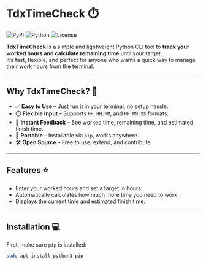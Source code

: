 # TdxTimeCheck ⏱️

![PyPI](https://img.shields.io/pypi/v/tdxtimecheck?color=blue) ![Python](https://img.shields.io/badge/python-3.6%2B-blue) ![License](https://img.shields.io/badge/license-MIT-green)

**TdxTimeCheck** is a simple and lightweight Python CLI tool to **track your worked hours and calculate remaining time** until your target.  
It’s fast, flexible, and perfect for anyone who wants a quick way to manage their work hours from the terminal.  

---

## Why TdxTimeCheck? 🤔

- ✅ **Easy to Use** – Just run it in your terminal, no setup hassle.  
- ⏱️ **Flexible Input** – Supports `HH`, `HH:MM`, and `HH:MM:SS` formats.  
- 📢 **Instant Feedback** – See worked time, remaining time, and estimated finish time.  
- 🔗 **Portable** – Installable via `pip`, works anywhere.  
- 🛠️ **Open Source** – Free to use, extend, and contribute.  

---

## Features ⭐

- Enter your worked hours and set a target in hours.  
- Automatically calculates how much more time you need to work.  
- Displays the current time and estimated finish time.  

---

## Installation 💻

First, make sure `pip` is installed:

```bash
sudo apt install python3-pip
